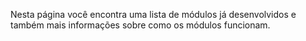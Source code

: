 Nesta página você encontra uma lista de módulos já desenvolvidos e também mais informações sobre como os módulos funcionam.